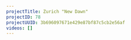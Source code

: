 ```yaml
---
projectTitle: Zurich "New Dawn"
projectID: 78
projectUUID: 3b696097671e429e87bf87c5cb2e56af
videos: []
---
```

